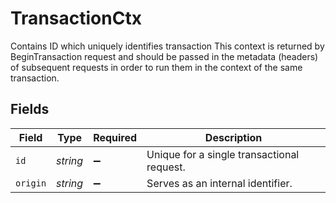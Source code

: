# TransactionCtx

Contains ID which uniquely identifies transaction This context is returned by BeginTransaction request and should be passed in the metadata (headers) of subsequent requests in order to run them in the context of the same transaction.


## Fields

| Field                                      | Type                                       | Required                                   | Description                                |
| ------------------------------------------ | ------------------------------------------ | ------------------------------------------ | ------------------------------------------ |
| `id`                                       | *string*                                   | :heavy_minus_sign:                         | Unique for a single transactional request. |
| `origin`                                   | *string*                                   | :heavy_minus_sign:                         | Serves as an internal identifier.          |